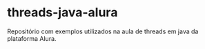 # threads-java-alura
Repositório com exemplos utilizados na aula de threads em java da plataforma Alura. 

